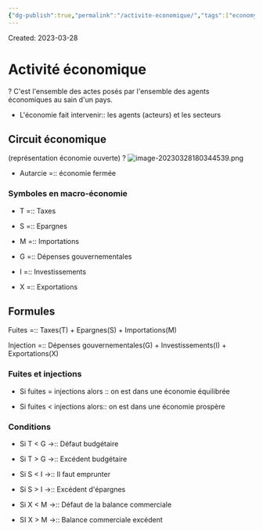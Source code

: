 ```yaml
---
{"dg-publish":true,"permalink":"/activite-economique/","tags":["economy","gardenEntry","gardenEntry","gardenEntry","gardenEntry","gardenEntry","gardenEntry","gardenEntry","gardenEntry","gardenEntry"]}
---
```


Created: 2023-03-28

# Activité économique
?
C'est l'ensemble des actes posés par l'ensemble des agents économiques au sain d'un pays.
<!--SR:!2023-09-18,59,150-->

- L'économie fait intervenir:: les agents (acteurs) et les secteurs
<!--SR:!2023-07-29,58,230-->

## Circuit économique
(représentation économie ouverte)
?
![image-20230328180344539.png](/img/user/assets/Activit%C3%A9%20%C3%A9conomique/image-20230328180344539.png)
<!--SR:!2023-12-11,158,250-->

- Autarcie =:: économie fermée
<!--SR:!2023-09-19,119,290-->

### Symboles en macro-économie
- T =:: Taxes
<!--SR:!2023-11-28,171,310-->
- S =:: Epargnes
<!--SR:!2024-01-05,198,310-->
- M =:: Importations
<!--SR:!2024-02-28,257,330-->
- G =:: Dépenses gouvernementales
<!--SR:!2023-11-14,161,310-->
- I =:: Investissements
<!--SR:!2023-12-07,179,310-->
- X =:: Exportations
<!--SR:!2024-04-23,300,330-->

## Formules
Fuites =:: Taxes(T) + Epargnes(S) + Importations(M)
<!--SR:!2023-08-13,35,230-->
Injection =:: Dépenses gouvernementales(G) + Investissements(I) + Exportations(X)
<!--SR:!2023-07-28,24,221-->

### Fuites et injections
- Si fuites = injections alors :: on est dans une économie équilibrée
<!--SR:!2023-08-07,85,270-->
- Si fuites < injections alors:: on est dans une économie prospère
<!--SR:!2023-08-09,86,270-->

### Conditions
- Si T < G $\rightarrow$:: Défaut budgétaire
<!--SR:!2023-08-07,76,230-->
- Si T > G $\rightarrow$:: Excédent budgétaire
<!--SR:!2023-12-31,170,250-->
- Si S < I $\rightarrow$:: Il faut emprunter
<!--SR:!2023-10-04,106,230-->
- Si S > I $\rightarrow$:: Excédent d'épargnes
<!--SR:!2023-10-22,126,250-->
- Si X < M $\rightarrow$:: Défaut de la balance commerciale
<!--SR:!2023-11-10,138,250-->
- SI X > M $\rightarrow$:: Balance commerciale excédent
<!--SR:!2023-09-29,112,250-->